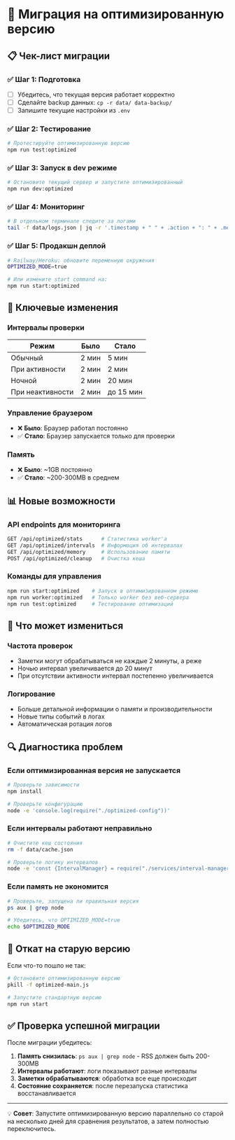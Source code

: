 # 🔄 Миграция на оптимизированную версию

## 📋 Чек-лист миграции

### ✅ Шаг 1: Подготовка
- [ ] Убедитесь, что текущая версия работает корректно
- [ ] Сделайте backup данных: `cp -r data/ data-backup/`
- [ ] Запишите текущие настройки из `.env`

### ✅ Шаг 2: Тестирование
```bash
# Протестируйте оптимизированную версию
npm run test:optimized
```

### ✅ Шаг 3: Запуск в dev режиме
```bash
# Остановите текущий сервер и запустите оптимизированный
npm run dev:optimized
```

### ✅ Шаг 4: Мониторинг
```bash
# В отдельном терминале следите за логами
tail -f data/logs.json | jq -r '.timestamp + " " + .action + ": " + .message'
```

### ✅ Шаг 5: Продакшн деплой
```bash
# Railway/Heroku: обновите переменную окружения
OPTIMIZED_MODE=true

# Или измените start command на:
npm run start:optimized
```

## 🔧 Ключевые изменения

### Интервалы проверки
| Режим | Было | Стало |
|-------|------|-------|
| Обычный | 2 мин | 5 мин |
| При активности | 2 мин | 2 мин |
| Ночной | 2 мин | 20 мин |
| При неактивности | 2 мин | до 15 мин |

### Управление браузером
- ❌ **Было**: Браузер работал постоянно
- ✅ **Стало**: Браузер запускается только для проверки

### Память
- ❌ **Было**: ~1GB постоянно
- ✅ **Стало**: ~200-300MB в среднем

## 📊 Новые возможности

### API endpoints для мониторинга
```bash
GET /api/optimized/stats      # Статистика worker'а
GET /api/optimized/intervals  # Информация об интервалах
GET /api/optimized/memory     # Использование памяти
POST /api/optimized/cleanup   # Очистка кеша
```

### Команды для управления
```bash
npm run start:optimized    # Запуск в оптимизированном режиме
npm run worker:optimized   # Только worker без веб-сервера
npm run test:optimized     # Тестирование оптимизаций
```

## 🚨 Что может измениться

### Частота проверок
- Заметки могут обрабатываться не каждые 2 минуты, а реже
- Ночью интервал увеличивается до 20 минут
- При отсутствии активности интервал постепенно увеличивается

### Логирование
- Больше детальной информации о памяти и производительности
- Новые типы событий в логах
- Автоматическая ротация логов

## 🔍 Диагностика проблем

### Если оптимизированная версия не запускается
```bash
# Проверьте зависимости
npm install

# Проверьте конфигурацию
node -e 'console.log(require("./optimized-config"))'
```

### Если интервалы работают неправильно
```bash
# Очистите кеш состояния
rm -f data/cache.json

# Проверьте логику интервалов
node -e 'const {IntervalManager} = require("./services/interval-manager"); const config = require("./optimized-config"); const im = new IntervalManager(config); console.log(im.getCurrentInterval({}));'
```

### Если память не экономится
```bash
# Проверьте, запущена ли правильная версия
ps aux | grep node

# Убедитесь, что OPTIMIZED_MODE=true
echo $OPTIMIZED_MODE
```

## 🔄 Откат на старую версию

Если что-то пошло не так:

```bash
# Остановите оптимизированную версию
pkill -f optimized-main.js

# Запустите стандартную версию
npm run start
```

## ✅ Проверка успешной миграции

После миграции убедитесь:

1. **Память снизилась**: `ps aux | grep node` - RSS должен быть 200-300MB
2. **Интервалы работают**: логи показывают разные интервалы
3. **Заметки обрабатываются**: обработка все еще происходит
4. **Состояние сохраняется**: после перезапуска статистика восстанавливается

---

💡 **Совет**: Запустите оптимизированную версию параллельно со старой на несколько дней для сравнения результатов, а затем полностью переключитесь. 